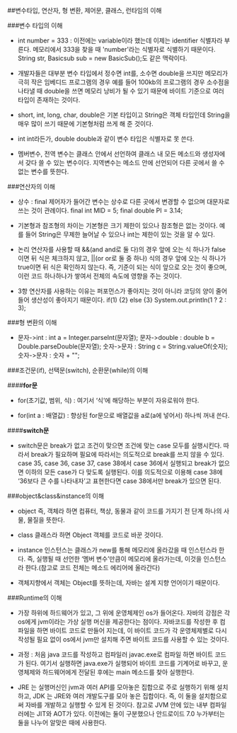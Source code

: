 ##변수타입, 연산자, 형 변환, 제어문, 클래스, 런타임의 이해

###변수 타입의 이해

- int number = 333 : 이전에는 variable이라 했는데 이제는 identifier 식별자라 부른다.
  메모리에서 333을 찾을 때 'number'라는 식별자로 식별하기 때문이다. String str, Basicsub sub = new BasicSub();도 같은 맥락이다.

- 개발자들은 대부분 변수 타입에서 정수면 int를, 소수면 double을 쓰지만 메모리가 극히 작은 임베디드 프로그램의 경우 예를 들어 100kb의 프로그램의 경우
  소수점을 나타낼 때 double을 쓰면 메모리 낭비가 될 수 있기 때문에 바이트 기준으로 여러 타입이 존재하는 것이다.

- short, int, long, char, double은 기본 타입이고 String은 객체 타입인데 String을 매우 많이 쓰기 때문에 기본형처럼 쓰게 해 준 것이다.

- int int라든가, double double과 같이 변수 타입은 식별자로 못 쓴다.

- 멤버변수, 전역 변수는 클래스 안에서 선언하여 클래스 내 모든 메소드와 생성자에서 갖다 쓸 수 있는 변수이다.
  지역변수는 메소드 안에 선언되어 다른 곳에서 쓸 수 없는 변수를 뜻한다.


###연산자의 이해

- 상수 : final 제어자가 들어간 변수는 상수로 다른 곳에서 변경할 수 없으며 대문자로 쓰는 것이 관례이다.
  final int MID = 5;
  final double PI = 3.14;

- 기본형과 참조형의 차이는 기본형은 크기 제한이 있으나 참조형은 없는 것이다.
  예를 들어 String은 무제한 늘어날 수 있으나 int는 제한이 있는 것을 알 수 있다.

- 논리 연산자를 사용할 때 &&(and and로 둘 다)의 경우 앞에 오는 식 하나가 false이면 뒤 식은 체크하지 않고, ||(or or로 둘 중 하나) 식의 경우
  앞에 오는 식 하나가 true이면 뒤 식은 확인하지 않는다. 즉, 기준이 되는 식이 앞으로 오는 것이 좋으며,
  이런 코드 하나하나가 쌓여서 전체의 속도에 영향을 주는 것이다.

- 3항 연산자를 사용하는 이유는 퍼포먼스가 좋아지는 것이 아니라 코딩의 양이 줄어들어 생산성이 좋아지기 때문이다.
  if(1) {2} else {3}
  System.out.println(1 ? 2 : 3);



###형 변환의 이해

- 문자->int : int a = Integer.parseInt(문자열);
  문자->double : double b = Double.parseDouble(문자열);
  숫자->문자 : String c = String.valueOf(숫자);
  숫자->문자 : 숫자 + "";


###조건문(if), 선택문(switch), 순환문(while)의 이해

####**for문**
- for(초기값, 범위, 식) : 여기서 ‘식’에 해당하는 부분이 자유로워야 한다.

- for(int a : 배열값) : 향상된 for문으로 배열값을 a로(a에 넣어서) 하나씩 꺼내 쓴다.

####**switch문**
- switch문은 break가 없고 조건이 맞으면 조건에 맞는 case 모두를 실행시킨다.
  따라서 break가 필요하며 필요에 따라서는 의도적으로 break를 쓰지 않을 수 있다.
  case 35, case 36, case 37, case 38에서 case 36에서 실행되고 break가 없으면 이하의 모든 case가 다 맞도록 실행된다.
  이를 의도적으로 이용해 case 38에 ‘36보다 큰 수를 나타내자’고 표현한다면 case 38에서만 break가 있으면 된다.


###object&class&instance의 이해

- object 즉, 객체라 하면 컴퓨터, 책상, 동물과 같이 코드를 가지기 전 단계 하나의 사물, 물질을 뜻한다.

- class 클래스라 하면 Object 객체를 코드로 바꾼 것이다.

- instance 인스턴스는 클래스가 new를 통해 메모리에 올라갔을 때 인스턴스라 한다.
  즉, 실행될 때 선언한 ‘멤버 변수’만큼이 메모리에 올라가는데, 이것을 인스턴스라 한다.(참고로 코드 전체는 메소드 에리어에 올라간다)

- 객체지향에서 객체는 Object를 뜻하는데, 자바는 설계 지향 언어이기 때문이다.


###Runtime의 이해

- 가장 하위에 하드웨어가 있고, 그 위에 운영체제인 os가 들어온다. 자바의 강점은 각 os에게 jvm이라는 가상 실행 머신을 제공한다는 점이다.
  자바코드를 작성한 후 컴파일을 하면 바이트 코드로 만들어 지는데, 이 바이트 코드가 각 운영체제별로 다시 작성될 필요 없이 os에서 jvm만 설치해 주면
  바이트 코드를 사용할 수 있는 것이다.

- 과정 : 처음 java 코드를 작성하고 컴파일러 javac.exe로 컴파일 하면 바이트 코드가 된다. 여기서 실행하면 java.exe가 실행되어 바이트 코드를
  기계어로 바꾸고, 운영체제와 하드웨어에게 전달된 후에는 main 메소드를 찾아 실행한다.

- JRE 는 실행머신인 jvm과 여러 API를 모아놓은 집합으로 주로 실행하기 위해 설치하고,
  JDK 는 JRE와 여러 개발도구를 모아 놓은 집합이다. 즉, 이 둘을 설치함으로써 자바를 개발하고 실행할 수 있게 된 것이다.
  참고로 JVM 안에 있는 내부 컴파일러에는 JIT와 AOT가 있다. 이전에는 둘이 구분했으나 안드로이드 7.0 누가부터는 둘을 나누어 알맞은 때에 사용한다.

